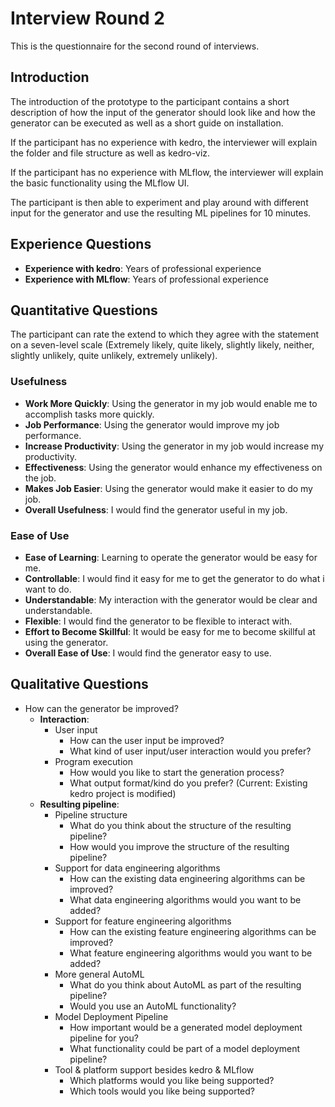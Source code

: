 # Interview Round 2
This is the questionnaire for the second round of interviews.

## Introduction
The introduction of the prototype to the participant contains a short description of how the input of the generator should look like and how the generator can be executed as well as a short guide on installation.

If the participant has no experience with kedro, the interviewer will explain the folder and file structure as well as kedro-viz.

If the participant has no experience with MLflow, the interviewer will explain the basic functionality using the MLflow UI.

The participant is then able to experiment and play around with different input for the generator and use the resulting ML pipelines for 10 minutes.

## Experience Questions
- __Experience with kedro__: Years of professional experience
- __Experience with MLflow__: Years of professional experience

## Quantitative Questions
The participant can rate the extend to which they agree with the statement on a seven-level scale (Extremely likely, quite likely, slightly likely, neither, slightly unlikely, quite unlikely, extremely unlikely).
### Usefulness
- __Work More Quickly__: Using the generator in my job would enable me to accomplish tasks more quickly.
- __Job Performance__: Using the generator would improve my job performance.
- __Increase Productivity__: Using the generator in my job would increase my productivity.
- __Effectiveness__: Using the generator would enhance my effectiveness on the job.
- __Makes Job Easier__: Using the generator would make it easier to do my job.
- __Overall Usefulness__: I would find the generator useful in my job.

### Ease of Use
- __Ease of Learning__: Learning to operate the generator would be easy for me.
- __Controllable__: I would find it easy for me to get the generator to do what i want to do.
- __Understandable__: My interaction with the generator would be clear and understandable.
- __Flexible__: I would find the generator to be flexible to interact with.
- __Effort to Become Skillful__: It would be easy for me to become skillful at using the generator.
- __Overall Ease of Use__: I would find the generator easy to use.

## Qualitative Questions
- How can the generator be improved?
  - __Interaction__:
    - User input
      - How can the user input be improved?
      - What kind of user input/user interaction would you prefer?
    - Program execution
      - How would you like to start the generation process?
      - What output format/kind do you prefer? (Current: Existing kedro project is modified)
  - __Resulting pipeline__:
    - Pipeline structure
      - What do you think about the structure of the resulting pipeline?
      - How would you improve the structure of the resulting pipeline?
    - Support for data engineering algorithms
      - How can the existing data engineering algorithms can be improved?
      - What data engineering algorithms would you want to be added? 
    - Support for feature engineering algorithms
      - How can the existing feature engineering algorithms can be improved?
      - What feature engineering algorithms would you want to be added?
    - More general AutoML
      - What do you think about AutoML as part of the resulting pipeline?
      - Would you use an AutoML functionality?
    - Model Deployment Pipeline
      - How important would be a generated model deployment pipeline for you?
      - What functionality could be part of a model deployment pipeline?
    - Tool & platform support besides kedro & MLflow
      - Which platforms would you like being supported?
      - Which tools would you like being supported?
